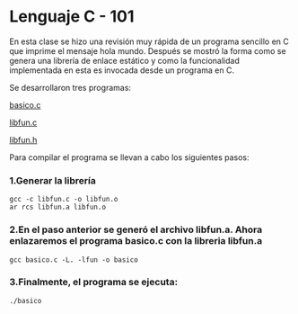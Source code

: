 # Lenguaje C - 101
En esta clase se hizo una revisión muy rápida de un programa sencillo en C que imprime el mensaje hola mundo. Después se mostró la forma como se genera una librería de enlace estático y como la funcionalidad implementada en esta es invocada desde un programa en C.

Se desarrollaron tres programas:

<a href="https://github.com/juanduran2421/Sistemasoperativos/blob/master/2019_05_24/basico.c"> basico.c </a>

<a href="https://github.com/juanduran2421/Sistemasoperativos/blob/master/2019_05_24/libfun.c"> libfun.c </a>

<a href="https://github.com/juanduran2421/Sistemasoperativos/blob/master/2019_05_24/linfun.h"> libfun.h </a>

Para compilar el programa se llevan a cabo los siguientes pasos:

### 1.Generar la librería

    gcc -c libfun.c -o libfun.o
    ar rcs libfun.a libfun.o
  
### 2.En el paso anterior se generó el archivo libfun.a. Ahora enlazaremos el programa basico.c con la libreria libfun.a

    gcc basico.c -L. -lfun -o basico
  
### 3.Finalmente, el programa se ejecuta:

    ./basico
